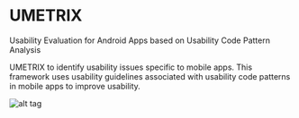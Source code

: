 # UMETRIX #

Usability Evaluation for Android Apps based on Usability Code Pattern Analysis 

UMETRIX to identify usability issues specific to mobile apps. This framework uses usability guidelines associated with usability code patterns in mobile apps to improve usability.

![alt tag](https://raw.githubusercontent.com/neerajmathur/UMETRIX/master/ScreenShots/TestAndroidApp.png)
